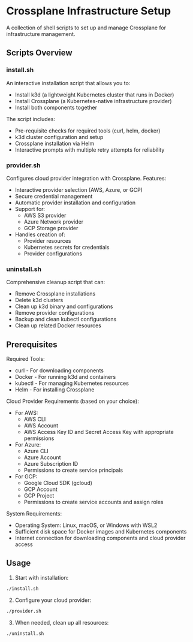 # Crossplane Infrastructure Setup

A collection of shell scripts to set up and manage Crossplane for infrastructure management.

## Scripts Overview

### install.sh
An interactive installation script that allows you to:
- Install k3d (a lightweight Kubernetes cluster that runs in Docker)
- Install Crossplane (a Kubernetes-native infrastructure provider)
- Install both components together

The script includes:
- Pre-requisite checks for required tools (curl, helm, docker)
- k3d cluster configuration and setup
- Crossplane installation via Helm
- Interactive prompts with multiple retry attempts for reliability

### provider.sh
Configures cloud provider integration with Crossplane. Features:
- Interactive provider selection (AWS, Azure, or GCP)
- Secure credential management
- Automatic provider installation and configuration
- Support for:
  - AWS S3 provider
  - Azure Network provider
  - GCP Storage provider
- Handles creation of:
  - Provider resources
  - Kubernetes secrets for credentials
  - Provider configurations

### uninstall.sh
Comprehensive cleanup script that can:
- Remove Crossplane installations
- Delete k3d clusters
- Clean up k3d binary and configurations
- Remove provider configurations
- Backup and clean kubectl configurations
- Clean up related Docker resources

## Prerequisites

Required Tools:
- curl - For downloading components
- Docker - For running k3d and containers
- kubectl - For managing Kubernetes resources
- Helm - For installing Crossplane

Cloud Provider Requirements (based on your choice):
- For AWS:
  - AWS CLI
  - AWS Account
  - AWS Access Key ID and Secret Access Key with appropriate permissions
- For Azure:
  - Azure CLI
  - Azure Account
  - Azure Subscription ID
  - Permissions to create service principals
- For GCP:
  - Google Cloud SDK (gcloud)
  - GCP Account
  - GCP Project
  - Permissions to create service accounts and assign roles

System Requirements:
- Operating System: Linux, macOS, or Windows with WSL2
- Sufficient disk space for Docker images and Kubernetes components
- Internet connection for downloading components and cloud provider access

## Usage

1. Start with installation:
```bash
./install.sh
```

2. Configure your cloud provider:
```bash
./provider.sh
```

3. When needed, clean up all resources:
```bash
./uninstall.sh
```

